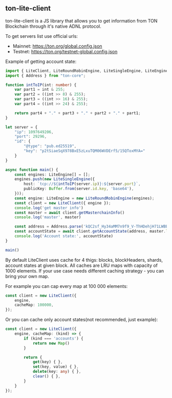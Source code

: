 ## ton-lite-client

ton-lite-client is a JS library that allows you to get information from TON Blockchain through it's native ADNL protocol.

To get servers list use official urls:
- Mainnet: https://ton.org/global.config.json
- Testnet: https://ton.org/testnet-global.config.json

Example of getting account state:
```typescript
import { LiteClient, LiteRoundRobinEngine, LiteSingleEngine, LiteEngine } from "ton-lite-client";
import { Address } from "ton-core";

function intToIP(int: number) {
    var part1 = int & 255;
    var part2 = ((int >> 8) & 255);
    var part3 = ((int >> 16) & 255);
    var part4 = ((int >> 24) & 255);

    return part4 + "." + part3 + "." + part2 + "." + part1;
}

let server = {
    "ip": 1097649206,
    "port": 29296,
    "id": {
        "@type": "pub.ed25519",
        "key": "p2tSiaeSqX978BxE5zLxuTQM06WVDErf5/15QToxMYA="
    }
}

async function main() {
    const engines: LiteEngine[] = [];
    engines.push(new LiteSingleEngine({
        host: `tcp://${intToIP(server.ip)}:${server.port}`,
        publicKey: Buffer.from(server.id.key, 'base64'),
    }));
    const engine: LiteEngine = new LiteRoundRobinEngine(engines);
    const client = new LiteClient({ engine });
    console.log('get master info')
    const master = await client.getMasterchainInfo()
    console.log('master', master)

    const address = Address.parse('kQC2sf_Hy34aMM7n9f9_V-ThHDehjH71LWBETy_JrTirPIHa');
    const accountState = await client.getAccountState(address, master.last)
    console.log('Account state:', accountState)
}

main()
```

By default LiteClient uses cache for 4 thigs: blocks, blockHeaders, shards, account states at given block. All caches are LRU maps with capacity of 1000 elements. If your use case needs different caching strategy - you can bring your own map.


For example you can cap every map at 100 000 elements:
```typescript
const client = new LiteClient({
    engine,
    cacheMap: 100000,
});
```

Or you can cache only account states(not recommended, just example):
```typescript
const client = new LiteClient({
    engine, cacheMap: (kind) => {
        if (kind === 'accounts') {
            return new Map()
        }

        return {
            get(key) { },
            set(key, value) { },
            delete(key: any) { },
            clear() { },
        }
    }
});
```

